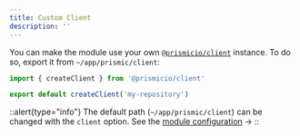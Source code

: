 ```yaml
---
title: Custom Client
description: ''
---
```


You can make the module use your own [`@prismicio/client`](https://prismic.io/docs/technical-reference/prismicio-client?utm_campaign=devexp&utm_source=nuxt3doc&utm_medium=doc) instance. To do so, export it from `~/app/prismic/client`:

```javascript [~/app/prismic/client.[jt]s]
import { createClient } from '@prismicio/client'

export default createClient('my-repository')
```

::alert{type="info"}
The default path (`~/app/prismic/client`) can be changed with the `client` option. See the [module configuration](./configuration#client) ->
::
